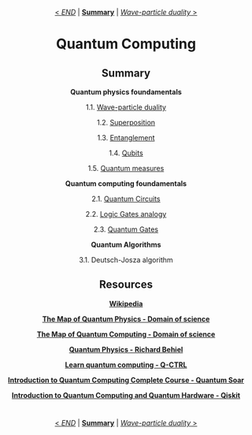 <div align="center">

[< *END*](0.0.intro.md) | [**Summary**](0.0.intro.md#summary) | [*Wave-particle duality* >](1.1.wave-particle_duality.md)

#
# Quantum Computing

## Summary

**Quantum physics foundamentals**

1.1. [Wave-particle duality](1.1.wave-particle_duality.md)

1.2. [Superposition](1.2.superposition.md)

1.3. [Entanglement](1.3.entanglement.md)

1.4. [Qubits](1.4.qubits.md)

1.5. [Quantum measures](1.5.quantum_measures.md)

**Quantum computing foundamentals**

2.1. [Quantum Circuits](2.1.quantum_circuits.md)

2.2. [Logic Gates analogy](2.2.logic_gates_analogy.md)

2.3. [Quantum Gates](2.3.quantum_gates.md)

**Quantum Algorithms**

3.1. Deutsch-Josza algorithm

## Resources

[**Wikipedia**](https://en.wikipedia.org/wiki/Quantum_computing)

[**The Map of Quantum Physics - Domain of science**](https://www.youtube.com/watch?v=gAFAj3pzvAA)

[**The Map of Quantum Computing - Domain of science**](https://www.youtube.com/watch?v=-UlxHPIEVqA)

[**Quantum Physics - Richard Behiel**](https://youtube.com/playlist?list=PLjH5ujQJt_IeW2qFkDRIBrZpIgx4ZX4AR&si=0_NXAVerHyGnFuLp)

[**Learn quantum computing - Q-CTRL**](https://youtube.com/playlist?list=PL15cUA9pRkPal2fFettZHcSe9Uba0U-26&si=lQOEUE0fSZ2FBtf7)

[**Introduction to Quantum Computing Complete Course - Quantum Soar**](https://youtube.com/playlist?list=PL4wzlfHhrqQzJfrxDv2nYmLwvDBZmPb9-&si=4j7bN0Rnjz6abLQ7)

[**Introduction to Quantum Computing and Quantum Hardware - Qiskit**](https://youtube.com/playlist?list=PLOFEBzvs-VvrXTMy5Y2IqmSaUjfnhvBHR&si=xvSFuXob8inHocDc)

#
[< *END*](0.0.intro.md) | [**Summary**](0.0.intro.md#summary) | [*Wave-particle duality* >](1.1.wave-particle_duality.md)

</div>

